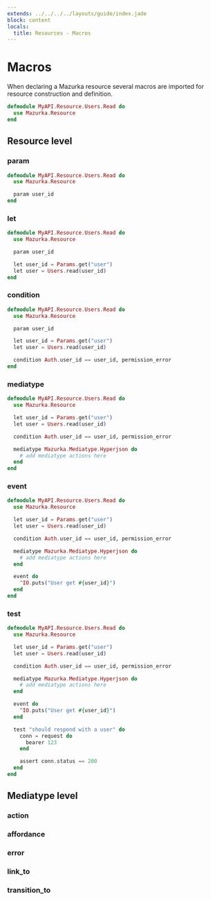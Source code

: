```yaml
---
extends: ../../../../layouts/guide/index.jade
block: content
locals:
  title: Resources - Macros
---
```


# Macros

When declaring a Mazurka resource several macros are imported for resource construction and definition.

```elixir
defmodule MyAPI.Resource.Users.Read do
  use Mazurka.Resource
end
```

## Resource level

### param

```elixir
defmodule MyAPI.Resource.Users.Read do
  use Mazurka.Resource

  param user_id
end
```

### let

```elixir
defmodule MyAPI.Resource.Users.Read do
  use Mazurka.Resource

  param user_id

  let user_id = Params.get("user")
  let user = Users.read(user_id)
end
```

### condition

```elixir
defmodule MyAPI.Resource.Users.Read do
  use Mazurka.Resource

  param user_id

  let user_id = Params.get("user")
  let user = Users.read(user_id)

  condition Auth.user_id == user_id, permission_error
end
```

### mediatype

```elixir
defmodule MyAPI.Resource.Users.Read do
  use Mazurka.Resource

  let user_id = Params.get("user")
  let user = Users.read(user_id)

  condition Auth.user_id == user_id, permission_error

  mediatype Mazurka.Mediatype.Hyperjson do
    # add mediatype actions here
  end
end
```

### event

```elixir
defmodule MyAPI.Resource.Users.Read do
  use Mazurka.Resource

  let user_id = Params.get("user")
  let user = Users.read(user_id)

  condition Auth.user_id == user_id, permission_error

  mediatype Mazurka.Mediatype.Hyperjson do
    # add mediatype actions here
  end

  event do
    ^IO.puts("User get #{user_id}")
  end
end
```

### test

```elixir
defmodule MyAPI.Resource.Users.Read do
  use Mazurka.Resource

  let user_id = Params.get("user")
  let user = Users.read(user_id)

  condition Auth.user_id == user_id, permission_error

  mediatype Mazurka.Mediatype.Hyperjson do
    # add mediatype actions here
  end

  event do
    ^IO.puts("User get #{user_id}")
  end

  test "should respond with a user" do
    conn = request do
      bearer 123
    end

    assert conn.status == 200
  end
end
```

## Mediatype level

### action

### affordance

### error

### link_to

### transition_to
